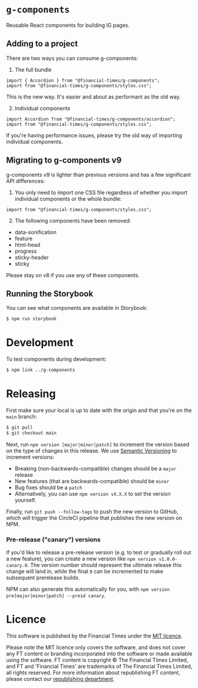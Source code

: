 # `g-components`

Reusable React components for building IG pages.

## Adding to a project

There are two ways you can consume g-components:

1. The full bundle

```
import { Accordion } from "@financial-times/g-components";
import from "@financial-times/g-components/styles.css";
```

This is the new way. It's easier and about as performant as the old way.

2. Individual components

```
import Accordion from "@financial-times/g-components/accordion";
import from "@financial-times/g-components/styles.css";
```

If you're having performance issues, please try the old way of importing individual components.

## Migrating to g-components v9

g-components v9 is lighter than previous versions and has a few significant API differences:

1. You only need to import one CSS file regardless of whether you import individual components or the whole bundle:

```
import from "@financial-times/g-components/styles.css";
```

2. The following components have been removed:

- data-sonification
- feature
- html-head
- progress
- sticky-header
- sticky

Please stay on v8 if you use any of these components.

## Running the Storybook

You can see what components are available in Storybook:

```bash
$ npm run storybook
```

# Development

To test components during development:

```bash
$ npm link ../g-components
```

# Releasing

First make sure your local is up to date with the origin and that you're on the `main` branch:

```bash
$ git pull
$ git checkout main
```

Next, run `npm version [major|minor|patch]` to increment the version based on the type of changes in this release. We use [Semantic Versioning](https://semver.org/) to increment versions:

- Breaking (non-backwards-compatible) changes should be a `major` release
- New features (that are backwards-compatible) should be `minor`
- Bug fixes should be a `patch`
- Alternatively, you can use `npm version vX.X.X` to set the version yourself.

Finally, run `git push --follow-tags` to push the new version to GitHub, which will trigger the CircleCI pipeline that publishes the new version on NPM.

### Pre-release ("canary") versions

If you'd like to release a pre-release version (e.g. to test or gradually roll out a new feature), you can create a new version like `npm version v1.0.0-canary.0`. The version number should represent the ultimate release this change will land in, while the final `0` can be incremented to make subsequent prerelease builds.

NPM can also generate this automatically for you, with `npm version pre[major|minor|patch] --preid canary`.

# Licence

This software is published by the Financial Times under the [MIT licence](https://opensource.org/licenses/MIT).

Please note the MIT licence only covers the software, and does not cover any FT content or branding incorporated into the software or made available using the software. FT content is copyright © The Financial Times Limited, and FT and 'Financial Times' are trademarks of The Financial Times Limited, all rights reserved. For more information about republishing FT content, please contact our [republishing department](https://ft.com/republishing).
